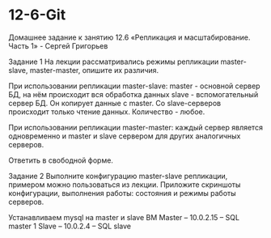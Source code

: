 # 12-6-Git

Домашнее задание к занятию 12.6 «Репликация и масштабирование. Часть 1» - Сергей Григорьев

Задание 1
На лекции рассматривались режимы репликации master-slave, master-master, опишите их различия.

При использовании репликации master-slave:
master -  основной сервер БД, на нём происходит вся обработка данных
slave - вспомогательный сервер БД. Он копирует данные с master. Со slave-серверов происходит только чтение данных. Количество - любое.

При использовании репликации master-master:
каждый сервер является одновременно и master и slave сервером для других аналогичных серверов.

Ответить в свободной форме.

Задание 2
Выполните конфигурацию master-slave репликации, примером можно пользоваться из лекции.
Приложите скриншоты конфигурации, выполнения работы: состояния и режимы работы серверов.

Устанавливаем mysql на master и slave ВМ
Master – 10.0.2.15 – SQL master 1
Slave – 10.0.2.4 – SQL slave
